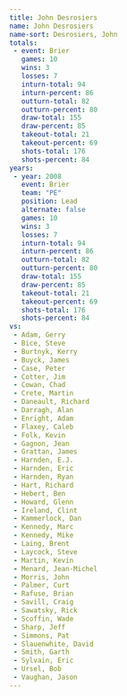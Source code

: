 ```yaml
---
title: John Desrosiers
name: John Desrosiers
name-sort: Desrosiers, John
totals:
 - event: Brier
   games: 10
   wins: 3
   losses: 7
   inturn-total: 94
   inturn-percent: 86
   outturn-total: 82
   outturn-percent: 80
   draw-total: 155
   draw-percent: 85
   takeout-total: 21
   takeout-percent: 69
   shots-total: 176
   shots-percent: 84
years:
 - year: 2008
   event: Brier
   team: "PE"
   position: Lead
   alternate: false
   games: 10
   wins: 3
   losses: 7
   inturn-total: 94
   inturn-percent: 86
   outturn-total: 82
   outturn-percent: 80
   draw-total: 155
   draw-percent: 85
   takeout-total: 21
   takeout-percent: 69
   shots-total: 176
   shots-percent: 84
vs:
 - Adam, Gerry
 - Bice, Steve
 - Burtnyk, Kerry
 - Buyck, James
 - Case, Peter
 - Cotter, Jim
 - Cowan, Chad
 - Crete, Martin
 - Daneault, Richard
 - Darragh, Alan
 - Enright, Adam
 - Flaxey, Caleb
 - Folk, Kevin
 - Gagnon, Jean
 - Grattan, James
 - Harnden, E.J.
 - Harnden, Eric
 - Harnden, Ryan
 - Hart, Richard
 - Hebert, Ben
 - Howard, Glenn
 - Ireland, Clint
 - Kammerlock, Dan
 - Kennedy, Marc
 - Kennedy, Mike
 - Laing, Brent
 - Laycock, Steve
 - Martin, Kevin
 - Menard, Jean-Michel
 - Morris, John
 - Palmer, Curt
 - Rafuse, Brian
 - Savill, Craig
 - Sawatsky, Rick
 - Scoffin, Wade
 - Sharp, Jeff
 - Simmons, Pat
 - Slauenwhite, David
 - Smith, Garth
 - Sylvain, Eric
 - Ursel, Bob
 - Vaughan, Jason
---
```

